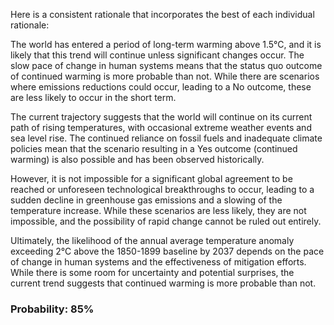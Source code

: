 Here is a consistent rationale that incorporates the best of each individual rationale:

The world has entered a period of long-term warming above 1.5°C, and it is likely that this trend will continue unless significant changes occur. The slow pace of change in human systems means that the status quo outcome of continued warming is more probable than not. While there are scenarios where emissions reductions could occur, leading to a No outcome, these are less likely to occur in the short term.

The current trajectory suggests that the world will continue on its current path of rising temperatures, with occasional extreme weather events and sea level rise. The continued reliance on fossil fuels and inadequate climate policies mean that the scenario resulting in a Yes outcome (continued warming) is also possible and has been observed historically.

However, it is not impossible for a significant global agreement to be reached or unforeseen technological breakthroughs to occur, leading to a sudden decline in greenhouse gas emissions and a slowing of the temperature increase. While these scenarios are less likely, they are not impossible, and the possibility of rapid change cannot be ruled out entirely.

Ultimately, the likelihood of the annual average temperature anomaly exceeding 2°C above the 1850-1899 baseline by 2037 depends on the pace of change in human systems and the effectiveness of mitigation efforts. While there is some room for uncertainty and potential surprises, the current trend suggests that continued warming is more probable than not.

### Probability: 85%